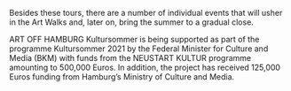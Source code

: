 Besides these tours, there are a number of individual events that will usher in the Art Walks and, later on, bring the summer to a gradual close.

ART OFF HAMBURG Kultursommer is being supported as part of the programme Kultursommer 2021 by the Federal Minister for Culture and Media (BKM) with funds from the NEUSTART KULTUR programme 
amounting to 500,000 Euros. In addition, the project has received 125,000 Euros funding from Hamburg’s Ministry of Culture and Media.
